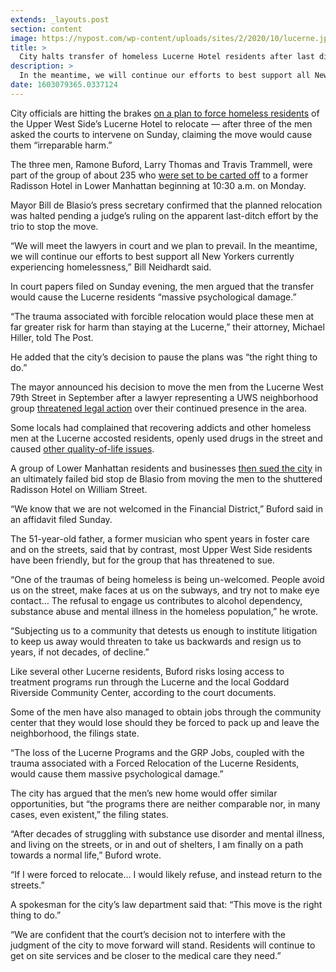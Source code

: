 ```yaml
--- 
extends: _layouts.post 
section: content 
image: https://nypost.com/wp-content/uploads/sites/2/2020/10/lucerne.jpg?quality=90&strip=all&w=1200 
title: > 
  City halts transfer of homeless Lucerne Hotel residents after last ditch legal effort 
description: > 
  In the meantime, we will continue our efforts to best support all New Yorkers currently experiencing homelessness,” Bill Neidhardt said.Some locals had complained that recovering addicts and other homeless men at the Lucerne accosted residents, openly used drugs in the street and caused other quality-of-life issues.A group of Lower Manhattan residents and businesses then sued the city in an ultimately failed bid stop de Blasio from moving the men to the shuttered Radisson Hotel on William Street.“We know that we are not welcomed in the Financial District,” Buford said in an affidavit filed Sunday.Residents will continue to get on site services and be closer to the medical care they need.” 
date: 1603079365.0337124 
--- 
```

<div><p>City officials are hitting the brakes <a href="https://nypost.com/2020/09/08/de-blasio-to-stop-using-nycs-lucerne-hotel-as-homeless-shelter/">on a plan to force homeless residents</a> of the Upper West Side&#8217;s Lucerne Hotel to relocate &#8212; after three of the men asked the courts to intervene on Sunday, claiming the move would cause them &#8220;irreparable harm.&#8221;</p>
<p>The three men, Ramone Buford, Larry Thomas and Travis Trammell, were part of the group of about 235 who <a href="https://nypost.com/2020/10/16/mayor-de-blasios-plan-to-move-uws-homeless-to-fidi-hotel-approved/">were set to be carted off</a> to a former Radisson Hotel in Lower Manhattan beginning at 10:30 a.m. on Monday.</p>
<p>Mayor Bill de Blasio&#8217;s press secretary confirmed that the planned relocation was halted pending a judge&#8217;s ruling on the apparent last-ditch effort by the trio to stop the move.</p>
<p>&#8220;We will meet the lawyers in court and we plan to prevail. In the meantime, we will continue our efforts to best support all New Yorkers currently experiencing homelessness,&#8221; Bill Neidhardt said.</p>
<p>In court papers filed on Sunday evening, the men argued that the transfer would cause the Lucerne residents &#8220;massive psychological damage.&#8221;</p>
<p>&#8220;The trauma associated with forcible relocation would place these men at far greater risk for harm than staying at the Lucerne,&#8221; their attorney, Michael Hiller, told The Post.</p>
<p>He added that the city&#8217;s decision to pause the plans was &#8220;the right thing to do.&#8221;</p>
<p>The mayor announced his decision to move the men from the Lucerne West 79th Street in September after a lawyer representing a UWS neighborhood group <a href="https://nypost.com/2020/08/19/new-uws-group-hires-lawyer-to-address-homeless-issue/">threatened legal action</a>&#160;over their continued presence in the area.</p>
<p>Some locals had complained that recovering addicts and other homeless men at the Lucerne accosted residents, openly used drugs in the street and caused <a href="https://nypost.com/2020/08/11/nyc-hotel-turned-homeless-shelter-owner-insists-no-problems/">other quality-of-life issues</a>.</p>
<p>A group of Lower Manhattan residents and businesses <a href="https://nypost.com/2020/10/14/fidi-residents-sue-to-block-homeless-men-from-their-neighborhood/">then sued the city</a> in an ultimately failed bid stop de Blasio from moving the men to the shuttered Radisson Hotel on William Street.</p>
<p>&#8220;We know that we are not welcomed in the Financial District,&#8221; Buford said in an affidavit filed Sunday.</p>
<p>The 51-year-old father, a former musician who spent years in foster care and on the streets, said that by contrast, most Upper West Side residents have been friendly, but for the group that has threatened to sue.</p>
<p>&#8220;One of the traumas of being homeless is being un-welcomed. People avoid us on the street, make faces at us on the subways, and try not to make eye contact&#8230; The refusal to engage us contributes to alcohol dependency, substance abuse and mental illness in the homeless population,&#8221; he wrote.</p>
<p>&#8220;Subjecting us to a community that detests us enough to institute litigation to keep us away would threaten to take us backwards and resign us to years, if not decades, of decline.&#8221;</p>
<p>Like several other Lucerne residents, Buford risks losing access to treatment programs run through the Lucerne and the local Goddard Riverside Community Center, according to the court documents.</p>
<p>Some of the men have also managed to obtain jobs through the community center that they would lose should they be forced to pack up and leave the neighborhood, the filings state.</p>
<p>&#8220;The loss of the Lucerne Programs and the GRP Jobs, coupled with the trauma associated with a Forced Relocation of the Lucerne Residents, would cause them massive psychological damage.&#8221;</p>
<p>The city has argued that the men&#8217;s new home would offer similar opportunities, but &#8220;the programs there are neither comparable nor, in many cases, even existent,&#8221; the filing states.</p>
<p>&#8220;After decades of struggling with substance use disorder and mental illness, and living on the streets, or in and out of shelters, I am finally on a path towards a normal life,&#8221; Buford wrote.</p>
<p>&#8220;If I were forced to relocate&#8230; I would likely refuse, and instead return to the streets.&#8221;</p>
<p>A spokesman for the city&#8217;s law department said that: &#8220;This move is the right thing to do.&#8221;</p>
<p>&#8220;We are confident that the court&#8217;s decision not to interfere with the judgment of the city to move forward will stand. Residents will continue to get on site services and be closer to the medical care they need.&#8221;</p>
			</div>